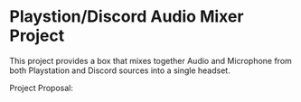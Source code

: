 # Playstion/Discord Audio Mixer Project
This project provides a box that mixes together Audio and Microphone from both Playstation and Discord sources into a single headset. 

Project Proposal:
